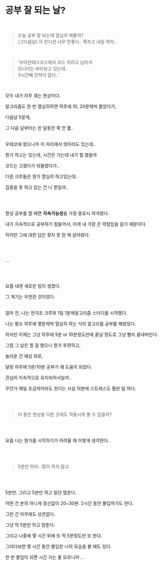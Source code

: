 # 공부 잘 되는 날?

<br>  

>오늘 공부 잘 되는데 열심히 해볼까?  
>(그다음날) 아 컨디션 너무 안좋다.. 푹자고 내일 하자.. 

<br>

>'우아한테크코스에서 코드 치려고 남아서   
모니터는 바라보고 있는데..   
3시간째 진척이 없다..' 

<br>

모두 내가 자주 겪는 현상이다.

알고리즘도 한 번 열심히하면 하루에 10, 20문제씩 풀었다가,  

다음날 5문제,  

그 다음 날부터는 한 달동안 쭉 안 풂..  
  <br>
  
우테코에 왔으니까 이 자리에서 앉아라도 있는데..

뭔가 하고는 있는데, 시간은 가는데 내가 뭘 했을까    

코드는 고쳤다가 되돌렸다가..  

다른 크루들은 뭔가 열심히 하고있는데..

집중을 못 하고 있는 건 나 뿐일까..  

<br>  

<br>
  
항상 공부를 할 때면 **지속가능성**을 가장 중요시 여겨왔다.

내가 지속적으로 공부하기 힘들어서, 이게 내 가장 큰 약점임을 알기 때문이다.  

하지만 그에 대한 답은 찾지 못 한 채 살아왔다.  

<br>

<br>

...  
<br>

<br>

요즘 내겐 새로운 팁이 생겼다.   

그 계기는 우연한 것이었다.  

<br>
얼마 전, 나는 연극조 크루와 1일 1문제알고리즘 스터디를 시작했다.  

나는 평소 하루에 몇문제씩 열심히 파는 식의 알고리즘 공부를 해왔었다.  

하지만 이제는 그냥 하루에 5분 or 10분정도만에 끝날 정도로 그냥 빨리 끝내버린다.  

그럼 그 날은 할 걸 했으니 뭔가 후련하고,

놀라운 건 예상 외로,  

달랑 하루에 5분/10분 공부가 꽤 도움이 되었다.  

관심이 지속적으로 유지되어서일까..  

무언가 매일 조금씩이라도 한다는 사실 덕분에 스트레스도 훨씬 덜 하다.  

<br>  
<br>

> 이 좋은 현상을 다른 곳에도 적용시켜 볼 수 없을까?  

<br>
<br>

요즘 나는 뭔가를 시작하기가 어려울 때 이렇게 생각한다..   
  
<br>
<br>

> 5분만 하자.. 많이 하지 말고

<br>
<br>

5분만. 그리고 5분만 하고 일단 멈춘다.  

어떤 건 본의 아니게 정신없이 20~30분. 2시간 동안 몰입하기도 한다.  

그런 건 아무래도 상관없다. 

그냥 딱 5분만 하고 멈춘다.  

그리고 나중에 몇 시간 뒤에 또 딱 5분정도만 또 한다.  

그러다보면 몇 시간 동안 몰입한 나의 모습을 볼 때도 있다.

한 번 몰입이 되면 시간 가는 줄 모르니까 ..
